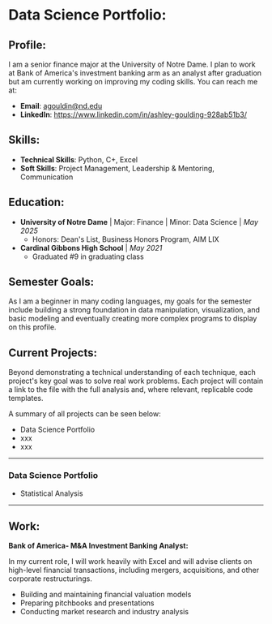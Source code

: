# Data Science Portfolio:

## Profile:

I am a senior finance major at the University of Notre Dame. I plan to work at Bank of America's investment banking arm as an analyst after graduation but am currently working on improving my coding skills. You can reach me at:
- **Email**:  agouldin@nd.edu
- **LinkedIn**:  https://www.linkedin.com/in/ashley-goulding-928ab51b3/ 

## Skills:
 - **Technical Skills**: Python, C+, Excel
 - **Soft Skills**: Project Management, Leadership & Mentoring, Communication 

## Education:
- **University of Notre Dame** | Major: Finance | Minor: Data Science | _May 2025_
    - Honors: Dean's List, Business Honors Program, AIM LIX
- **Cardinal Gibbons High School** | _May 2021_
    - Graduated #9 in graduating class
              
## Semester Goals:

As I am a beginner in many coding languages, my goals for the semester include building a strong foundation in data manipulation, visualization, and basic modeling and eventually creating more complex programs to display on this profile. 

## Current Projects:

Beyond demonstrating a technical understanding of each technique, each project's key goal was to solve real work problems. Each project will contain a link to the file with the full analysis and, where relevant, replicable code templates.

A summary of all projects can be seen below:

-    Data Science Portfolio
-    xxx
-    xxx

----------------------------------------------------------------------
### Data Science Portfolio

   - Statistical Analysis 

----------------------------------------------------------------------


## Work:

**Bank of America- M&A Investment Banking Analyst:**

In my current role, I will work heavily with Excel and will advise clients on high-level financial transactions, including mergers, acquisitions, and other corporate restructurings. 
   - Building and maintaining financial valuation models
   - Preparing pitchbooks and presentations
   - Conducting market research and industry analysis
